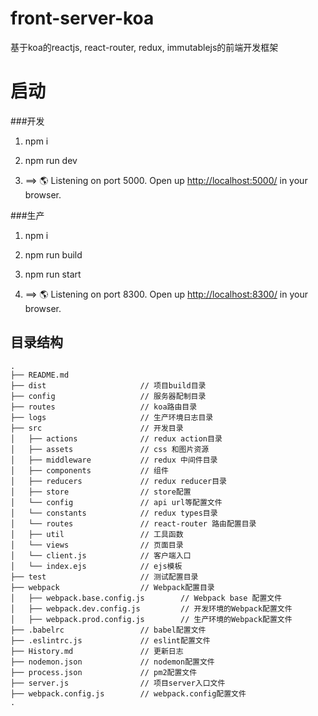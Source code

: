 # front-server-koa
基于koa的reactjs, react-router, redux, immutablejs的前端开发框架
# 启动
###开发
1. npm i

2. npm run dev

3. ==> 🌎  Listening on port 5000. Open up [http://localhost:5000/](http://localhost:5000/) in your browser.

###生产
1. npm i

2. npm run build

3. npm run start

4. ==> 🌎  Listening on port 8300. Open up [http://localhost:8300/](http://localhost:8300/) in your browser.

## 目录结构

```
.
├── README.md           
├── dist                     // 项目build目录
├── config                   // 服务器配制目录
├── routes                   // koa路由目录
├── logs                     // 生产环境日志目录
├── src                      // 开发目录
│   ├── actions              // redux action目录
│   ├── assets               // css 和图片资源
│   ├── middleware           // redux 中间件目录
│   ├── components           // 组件
│   ├── reducers             // redux reducer目录
│   ├── store                // store配置
│   └── config               // api url等配置文件
│   └── constants            // redux types目录
│   └── routes               // react-router 路由配置目录
│   ├── util                 // 工具函数
│   └── views                // 页面目录
│   └── client.js            // 客户端入口
│   └── index.ejs            // ejs模板
├── test                     // 测试配置目录
├── webpack                  // Webpack配置目录
│   ├── webpack.base.config.js        // Webpack base 配置文件
│   ├── webpack.dev.config.js         // 开发环境的Webpack配置文件
│   ├── webpack.prod.config.js        // 生产环境的Webpack配置文件
├── .babelrc                 // babel配置文件
├── .eslintrc.js             // eslint配置文件
├── History.md               // 更新日志
├── nodemon.json             // nodemon配置文件
├── process.json             // pm2配置文件
├── server.js                // 项目server入口文件
├── webpack.config.js        // webpack.config配置文件
.
```
